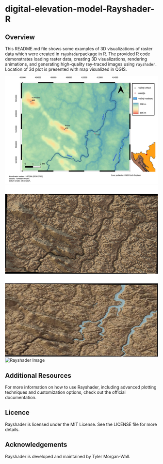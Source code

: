 # digital-elevation-model-Rayshader-R


## Overview

This README.md file shows some examples of 3D visualizations of raster data which were created in `rayshader`package in R. The provided R code demonstrates loading raster data, creating 3D visualizations, rendering animations, and generating high-quality ray-traced images using `rayshader`. Location of 3d plot is presented with map visualized in QGIS. 

![Rayshader Image](https://github.com/Tomislav14/digital-elevation-model-Rayshader-R/blob/main/images/DEM_MAP_ORG.jpeg)
![Rayshader Image](https://github.com/Tomislav14/digital-elevation-model-Rayshader-R/blob/main/images/rayshader_croatia.png)
![Rayshader Image](https://github.com/Tomislav14/digital-elevation-model-Rayshader-R/blob/main/images/reljef.png)
![Rayshader Image](https://github.com/Tomislav14/digital-elevation-model-Rayshader-R/blob/main/images/3d%20plot.gif)

## Additional Resources

For more information on how to use Rayshader, including advanced plotting techniques and customization options, check out the official documentation.

## Licence
Rayshader is licensed under the MIT License. See the LICENSE file for more details.

## Acknowledgements
Rayshader is developed and maintained by Tyler Morgan-Wall. 
